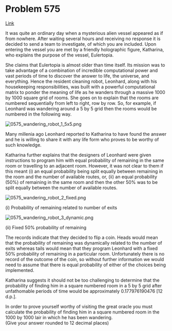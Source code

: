 # Problem 575

[Link](https://projecteuler.net/problem=575)

It was quite an ordinary day when a mysterious alien vessel appeared as if from nowhere. After waiting several hours and receiving no response it is decided to send a team to investigate, of which you are included. Upon entering the vessel you are met by a friendly holographic figure, Katharina, who explains the purpose of the vessel, Eulertopia.

She claims that Eulertopia is almost older than time itself. Its mission was to take advantage of a combination of incredible computational power and vast periods of time to discover the answer to life, the universe, and everything. Hence the resident cleaning robot, Leonhard, along with his housekeeping responsibilities, was built with a powerful computational matrix to ponder the meaning of life as he wanders through a massive 1000 by 1000 square grid of rooms. She goes on to explain that the rooms are numbered sequentially from left to right, row by row. So, for example, if Leonhard was wandering around a 5 by 5 grid then the rooms would be numbered in the following way.

![0575_wandering_robot_1_5x5.png](resources/images/0575_wandering_robot_1_5x5.png?1678992053) 

Many millenia ago Leonhard reported to Katharina to have found the answer and he is willing to share it with any life form who proves to be worthy of such knowledge.

Katharina further explains that the designers of Leonhard were given instructions to program him with equal probability of remaining in the same room or travelling to an adjacent room. However, it was not clear to them if this meant (i) an equal probability being split equally between remaining in the room and the number of available routes, or, (ii) an equal probability (50%) of remaining in the same room and then the other 50% was to be split equally between the number of available routes.

![0575_wandering_robot_2_fixed.png](resources/images/0575_wandering_robot_2_fixed.png?1678992053)  

(i) Probability of remaining related to number of exits

  
![0575_wandering_robot_3_dynamic.png](resources/images/0575_wandering_robot_3_dynamic.png?1678992053)  

(ii) Fixed 50% probability of remaining

The records indicate that they decided to flip a coin. Heads would mean that the probability of remaining was dynamically related to the number of exits whereas tails would mean that they program Leonhard with a fixed 50% probability of remaining in a particular room. Unfortunately there is no record of the outcome of the coin, so without further information we would need to assume that there is equal probability of either of the choices being implemented.

Katharina suggests it should not be too challenging to determine that the probability of finding him in a square numbered room in a 5 by 5 grid after unfathomable periods of time would be approximately 0.177976190476 \[12 d.p.\].

In order to prove yourself worthy of visiting the great oracle you must calculate the probability of finding him in a square numbered room in the 1000 by 1000 lair in which he has been wandering.  
(Give your answer rounded to 12 decimal places)
